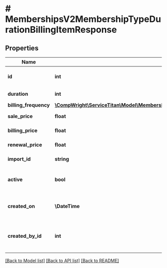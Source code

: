 # # MembershipsV2MembershipTypeDurationBillingItemResponse

## Properties

Name | Type | Description | Notes
------------ | ------------- | ------------- | -------------
**id** | **int** | ID of the duration/billing option |
**duration** | **int** | Duration of the entry | [optional]
**billing_frequency** | [**\CompWright\ServiceTitan\Model\MembershipsV2MembershipTypeDurationBillingItemResponseBillingFrequency**](MembershipsV2MembershipTypeDurationBillingItemResponseBillingFrequency.md) |  |
**sale_price** | **float** | Sale price of the entry |
**billing_price** | **float** | Billing price of the entry |
**renewal_price** | **float** | Renewal price of the entry |
**import_id** | **string** | Import ID of the entry | [optional]
**active** | **bool** | Whether the duration/billing option is active |
**created_on** | **\DateTime** | When duration/billing option was created |
**created_by_id** | **int** | ID of the user that created this duration/billing option | [optional]

[[Back to Model list]](../../README.md#models) [[Back to API list]](../../README.md#endpoints) [[Back to README]](../../README.md)
